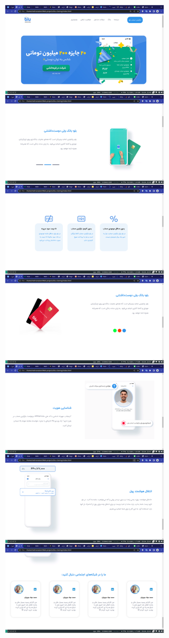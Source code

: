 <img src="https://raw.githubusercontent.com/Mehranalam/blu-cloning/0ae9a856494ab87daa6e6420eed28189ce2aa248/assets/2023-04-03-224042_1366x768_scrot.png?token=GHSAT0AAAAAAB5RARVKD34IEIYL34SF2HH6ZBLFEJA">

<img src="https://raw.githubusercontent.com/Mehranalam/blu-cloning/0ae9a856494ab87daa6e6420eed28189ce2aa248/assets/2023-04-03-224056_1366x768_scrot.png?token=ASMJQJEOL2TS5AXSIXV4FXDEFMUR2">

<img src="https://raw.githubusercontent.com/Mehranalam/blu-cloning/0ae9a856494ab87daa6e6420eed28189ce2aa248/assets/2023-04-03-224105_1366x768_scrot.png?token=ASMJQJFYETWBR5O3N3CTRMLEFMUR2">

<img src="https://raw.githubusercontent.com/Mehranalam/blu-cloning/0ae9a856494ab87daa6e6420eed28189ce2aa248/assets/2023-04-03-224111_1366x768_scrot.png?token=ASMJQJA2Y42JUJ6IDDGK3CLEFMUR2">

<img src="https://raw.githubusercontent.com/Mehranalam/blu-cloning/0ae9a856494ab87daa6e6420eed28189ce2aa248/assets/2023-04-03-224117_1366x768_scrot.png?token=ASMJQJGYY2NKRPEU23TLS2LEFMUR2">

<img src="https://raw.githubusercontent.com/Mehranalam/blu-cloning/0ae9a856494ab87daa6e6420eed28189ce2aa248/assets/2023-04-03-224125_1366x768_scrot.png?token=ASMJQJCQCGJ3DYX6M6CCJZDEFMUR2">

<img src="https://raw.githubusercontent.com/Mehranalam/blu-cloning/0ae9a856494ab87daa6e6420eed28189ce2aa248/assets/2023-04-03-224130_1366x768_scrot.png?token=ASMJQJBKGDLL7SUYLCUSRK3EFMUR2">
